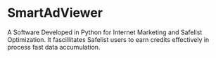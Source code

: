 # SmartAdViewer
A Software Developed in Python for Internet Marketing and Safelist Optimization.
It fascillitates Safelist users to earn credits effectively in process fast data accumulation.
